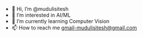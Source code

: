 - 👋 Hi, I’m @mudulisitesh
- 👀 I’m interested in AI/ML
- 🌱 I’m currently learning Computer Vision
- 📫 How to reach me gmail-mudulisitesh@gmail.com

<!---
mudulisitesh/mudulisitesh is a ✨ special ✨ repository because its `README.md` (this file) appears on your GitHub profile.
You can click the Preview link to take a look at your changes.
--->
